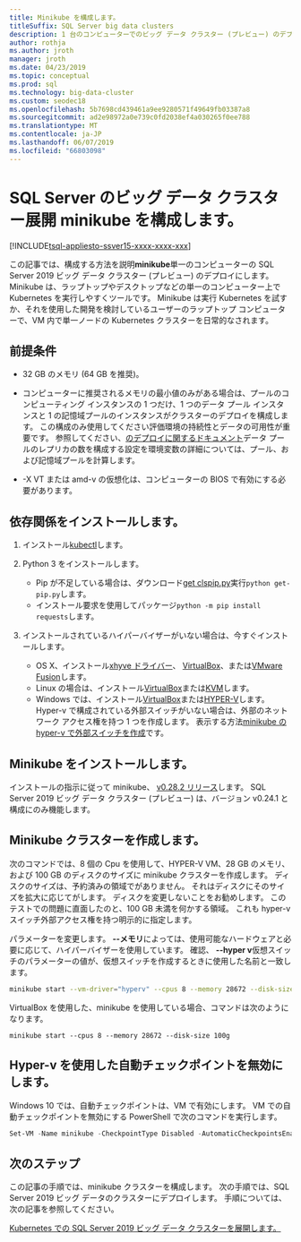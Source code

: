 ```yaml
---
title: Minikube を構成します。
titleSuffix: SQL Server big data clusters
description: 1 台のコンピューターでのビッグ データ クラスター (プレビュー) のデプロイを SQL Server 2019 minikube を構成する方法について説明します。
author: rothja
ms.author: jroth
manager: jroth
ms.date: 04/23/2019
ms.topic: conceptual
ms.prod: sql
ms.technology: big-data-cluster
ms.custom: seodec18
ms.openlocfilehash: 5b7698cd439461a9ee9280571f49649fb03387a8
ms.sourcegitcommit: ad2e98972a0e739c0fd2038ef4a030265f0ee788
ms.translationtype: MT
ms.contentlocale: ja-JP
ms.lasthandoff: 06/07/2019
ms.locfileid: "66803098"
---
```

# <a name="configure-minikube-for-sql-server-big-data-cluster-deployments"></a>SQL Server のビッグ データ クラスター展開 minikube を構成します。

[!INCLUDE[tsql-appliesto-ssver15-xxxx-xxxx-xxx](../includes/tsql-appliesto-ssver15-xxxx-xxxx-xxx.md)]

この記事では、構成する方法を説明**minikube**単一のコンピューターの SQL Server 2019 ビッグ データ クラスター (プレビュー) のデプロイにします。 Minikube は、ラップトップやデスクトップなどの単一のコンピューター上で Kubernetes を実行しやすくツールです。 Minikube は実行 Kubernetes を試すか、それを使用した開発を検討しているユーザーのラップトップ コンピューターで、VM 内で単一ノードの Kubernetes クラスターを日常的なされます。 

## <a name="prerequisites"></a>前提条件

- 32 GB のメモリ (64 GB を推奨)。

- コンピューターに推奨されるメモリの最小値のみがある場合は、プールのコンピューティング インスタンスの 1 つだけ、1 つのデータ プール インスタンスと 1 の記憶域プールのインスタンスがクラスターのデプロイを構成します。 この構成のみ使用してください評価環境の持続性とデータの可用性が重要です。 参照してください、[のデプロイに関するドキュメント](deployment-guidance.md#configfile)データ プールのレプリカの数を構成する設定を環境変数の詳細については、プール、および記憶域プールを計算します。

- -X VT または amd-v の仮想化は、コンピューターの BIOS で有効にする必要があります。

## <a name="install-dependencies"></a>依存関係をインストールします。

1. インストール[kubectl](https://kubernetes.io/docs/tasks/tools/install-kubectl/)します。

1. Python 3 をインストールします。
   - Pip が不足している場合は、ダウンロード[get clspip.py](https://bootstrap.pypa.io/get-pip.py)実行`python get-pip.py`します。
   - インストール要求を使用してパッケージ`python -m pip install requests`します。

1. インストールされているハイパーバイザーがいない場合は、今すぐインストールします。
   - OS X、インストール[xhyve ドライバー](https://git.k8s.io/minikube/docs/drivers.md)、 [VirtualBox](https://www.virtualbox.org/wiki/Downloads)、または[VMware Fusion](https://www.vmware.com/products/fusion)します。
   - Linux の場合は、インストール[VirtualBox](https://www.virtualbox.org/wiki/Downloads)または[KVM](https://www.linux-kvm.org/)します。
   - Windows では、インストール[VirtualBox](https://www.virtualbox.org/wiki/Downloads)または[HYPER-V](https://msdn.microsoft.com/virtualization/hyperv_on_windows/quick_start/walkthrough_install)します。 Hyper-v で構成されている外部スイッチがいない場合は、外部のネットワーク アクセス権を持つ 1 つを作成します。  表示する方法[minikube の hyper-v で外部スイッチを作成](https://blogs.msdn.microsoft.com/wasimbloch/2017/01/23/setting-up-kubernetes-on-windows10-laptop-with-minikube/)です。

## <a name="install-minikube"></a>Minikube をインストールします。

インストールの指示に従って minikube、 [v0.28.2 リリース](https://github.com/kubernetes/minikube/releases/tag/v0.28.2)します。 SQL Server 2019 ビッグ データ クラスター (プレビュー) は、バージョン v0.24.1 と構成にのみ機能します。

## <a name="create-a-minikube-cluster"></a>Minikube クラスターを作成します。

次のコマンドでは、8 個の Cpu を使用して、HYPER-V VM、28 GB のメモリ、および 100 GB のディスクのサイズに minikube クラスターを作成します。 ディスクのサイズは、予約済みの領域でがありません。  それはディスクにそのサイズを拡大に応じてがします。  ディスクを変更しないことをお勧めします。 このテストでの問題に直面したのと、100 GB 未満を何かする領域。 これも hyper-v スイッチ外部アクセス権を持つ明示的に指定します。

パラメーターを変更します。 **--メモリ**によっては、使用可能なハードウェアと必要に応じて、ハイパーバイザーを使用しています。  確認、 **--hyper v**仮想スイッチのパラメーターの値が、仮想スイッチを作成するときに使用した名前と一致します。

```bash
minikube start --vm-driver="hyperv" --cpus 8 --memory 28672 --disk-size 100g --hyperv-virtual-switch "External"
```

VirtualBox を使用した、minikube を使用している場合、コマンドは次のようになります。

```base
minikube start --cpus 8 --memory 28672 --disk-size 100g
```

## <a name="disable-automatic-checkpoint-with-hyper-v"></a>Hyper-v を使用した自動チェックポイントを無効にします。

Windows 10 では、自動チェックポイントは、VM で有効にします。 VM での自動チェックポイントを無効にする PowerShell で次のコマンドを実行します。

```PowerShell
Set-VM -Name minikube -CheckpointType Disabled -AutomaticCheckpointsEnabled $false
```

## <a name="next-steps"></a>次のステップ

この記事の手順では、minikube クラスターを構成します。 次の手順では、SQL Server 2019 ビッグ データのクラスターにデプロイします。 手順については、次の記事を参照してください。

[Kubernetes での SQL Server 2019 ビッグ データ クラスターを展開します。](deployment-guidance.md#deploy)
